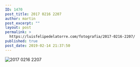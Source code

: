 ```yaml
---
ID: 1470
post_title: 2017 0216 2207
author: martin
post_excerpt: ""
layout: post
permalink: >
  https://luisfelipedelatorre.com/fotografia/2017-0216-2207/
published: true
post_date: 2019-02-14 21:37:50
---
```

<p><img src="https://luisfelipedelatorre.com/wp-content/uploads/2019/02/2017-0216-2207-1024x678.jpg" alt="2017 0216 2207"/></p>